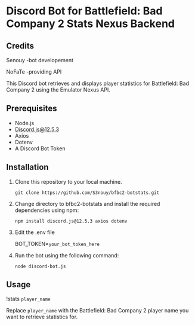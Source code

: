 # Discord Bot for Battlefield: Bad Company 2 Stats Nexus Backend
## Credits
Senouy -bot developement

NoFaTe -providing API

This Discord bot retrieves and displays player statistics for Battlefield: Bad Company 2 using the Emulator Nexus API.

## Prerequisites

- Node.js
- Discord.js@12.5.3
- Axios
- Dotenv
- A Discord Bot Token

## Installation

1. Clone this repository to your local machine.

   `git clone https://github.com/S3nouy/bfbc2-botstats.git`

2. Change directory to bfbc2-botstats and install the required dependencies using npm:

   `npm install discord.js@12.5.3 axios dotenv`
   
3. Edit the .env file
   
   BOT_TOKEN=`your_bot_token_here`

4. Run the bot using the following command:

   `node discord-bot.js`

## Usage


   !stats `player_name`

Replace `player_name` with the Battlefield: Bad Company 2 player name you want to retrieve statistics for.
